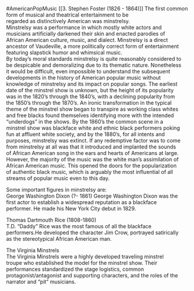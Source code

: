 #AmericanPopMusic
[[3. Stephen Foster (1826 - 1864)]]
The first common form of musical and theatrical entertainment to be  
regarded as distinctively American was minstrelsy.  
Minstrelsy was a performance in which mostly white actors and  
musicians artificially darkened their skin and enacted parodies of  
African American culture, music, and dialect. Minstrelsy is a direct  
ancestor of Vaudeville, a more politically correct form of entertainment  
featuring slapstick humor and whimsical music.  
By today’s moral standards minstrelsy is quite reasonably considered to  
be despicable and demoralizing due to its thematic nature. Nonetheless  
it would be difficult, even impossible to understand the subsequent  
developments in the history of American popular music without  
knowledge of minstrelsy and its impact on popular songs. The earliest  
date of the minstrel show is unknown, but the height of its popularity  
was in the 1820’s through the 1840’s, with a declining popularity from  
the 1850’s through the 1870’s. An ironic transformation in the typical  
theme of the minstrel show began to transpire as working class whites  
and free blacks found themselves identifying more with the intended  
“underdogs” in the shows. By the 1860’s the common scene in a  
minstrel show was blackface white and ethnic black performers poking  
fun at affluent white society, and by the 1880’s, for all intents and  
purposes, minstrelsy was extinct. If any redemptive factor was to come  
from minstrelsy at all was that it introduced and implanted the sounds  
of African American song in the ears and hearts of Americans at large.  
However, the majority of the music was the white man’s assimilation of  
African American music. This opened the doors for the popularization  
of authentic black music, which is arguably the most influential of all  
streams of popular music even to this day.

Some important figures in minstrelsy are:  
George Washington Dixon (?- 1861) George Washington Dixon was the  
first actor to establish a widespread reputation as a blackface  
performer. He made his New York City debut in 1829.  
  
  
Thomas Dartmouth Rice (1808-1860)  
T.D. “Daddy” Rice was the most famous of all the blackface  
performers.He developed the character Jim Crow, portrayed satirically  
as the stereotypical African American man.  
  
  
The Virginia Minstrels  
The Virginia Minstrels were a highly developed traveling minstrel  
troupe who established the model for the minstrel show. Their  
performances standardized the stage logistics, common  
protagonist/antagonist and supporting characters, and the roles of the  
narrator and “pit” musicians.